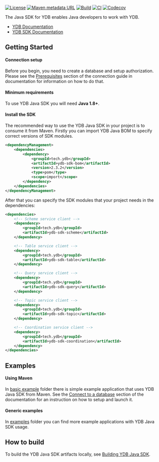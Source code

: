 [![License](https://img.shields.io/badge/License-Apache%202.0-blue.svg)](https://github.com/ydb-platform/ydb-java-sdk/blob/master/LICENSE)
[![Maven metadata URL](https://img.shields.io/maven-metadata/v?metadataUrl=https%3A%2F%2Frepo1.maven.org%2Fmaven2%2Ftech%2Fydb%2Fydb-sdk-parent%2Fmaven-metadata.xml)](https://mvnrepository.com/artifact/tech.ydb/ydb-sdk-parent)
[![Build](https://img.shields.io/github/actions/workflow/status/ydb-platform/ydb-java-sdk/build.yaml)](https://github.com/ydb-platform/ydb-java-sdk/actions/workflows/build.yaml)
[![CI](https://img.shields.io/github/actions/workflow/status/ydb-platform/ydb-java-sdk/ci.yaml?label=CI)](https://github.com/ydb-platform/ydb-java-sdk/actions/workflows/ci.yaml)
[![Codecov](https://img.shields.io/codecov/c/github/ydb-platform/ydb-java-sdk)](https://app.codecov.io/gh/ydb-platform/ydb-java-sdk)

The Java SDK for YDB enables Java developers to work with YDB.

* [YDB Documentation][ydb-docs]
* [YDB SDK Documentation][sdk-docs]

## Getting Started

#### Connection setup ####

Before you begin, you need to create a database and setup authorization. Please see the [Prerequisites][prerequisites] section of the connection guide in documentation for information on how to do that.

#### Minimum requirements ####

To use YDB Java SDK you will need **Java 1.8+**.

#### Install the SDK ####

The recommended way to use the YDB Java SDK in your project is to consume it from Maven.
Firstly you can import YDB Java BOM to specify correct versions of SDK modules.

```xml
<dependencyManagement>
    <dependencies>
        <dependency>
            <groupId>tech.ydb</groupId>
            <artifactId>ydb-sdk-bom</artifactId>
            <version>2.3.2</version>
            <type>pom</type>
            <scope>import</scope>
        </dependency>
    </dependencies>
</dependencyManagement>
```

After that you can specify the SDK modules that your project needs in the dependencies:
```xml
<dependencies>
    <!-- Scheme service client -->
    <dependency>
        <groupId>tech.ydb</groupId>
        <artifactId>ydb-sdk-scheme</artifactId>
    </dependency>

    <!-- Table service client -->
    <dependency>
        <groupId>tech.ydb</groupId>
        <artifactId>ydb-sdk-table</artifactId>
    </dependency>

    <!-- Query service client -->
    <dependency>
        <groupId>tech.ydb</groupId>
        <artifactId>ydb-sdk-query</artifactId>
    </dependency>

    <!-- Topic service client -->
    <dependency>
        <groupId>tech.ydb</groupId>
        <artifactId>ydb-sdk-topic</artifactId>
    </dependency>

    <!-- Coordination service client -->
    <dependency>
        <groupId>tech.ydb</groupId>
        <artifactId>ydb-sdk-coordination</artifactId>
    </dependency>
</dependencies>
```

## Examples ##

#### Using Maven ####

In [basic example][basic-example] folder there is simple example application that uses YDB Java SDK from Maven.
See the [Connect to a database][connect-to-a-database] section of the documentation for an instruction on how to setup and launch it.

#### Generic examples ####

In [examples][generic-examples] folder you can find more example applications with YDB Java SDK usage.

## How to build
To build the YDB Java SDK artifacts locally, see [Building YDB Java SDK](BUILD.md).

[ydb-docs]: https://ydb.tech/en/docs
[sdk-docs]: https://ydb.tech/en/docs/reference/ydb-sdk/
[prerequisites]: https://ydb.tech/en/docs/concepts/connect
[connect-to-a-database]: https://ydb.tech/en/docs/reference/ydb-sdk/example/java#init
[basic-example]: https://github.com/ydb-platform/ydb-java-examples/tree/master/basic_example
[generic-examples]: https://github.com/ydb-platform/ydb-java-examples
